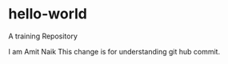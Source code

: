 # hello-world
A training Repository


I am Amit Naik
This change is for understanding git hub commit.
